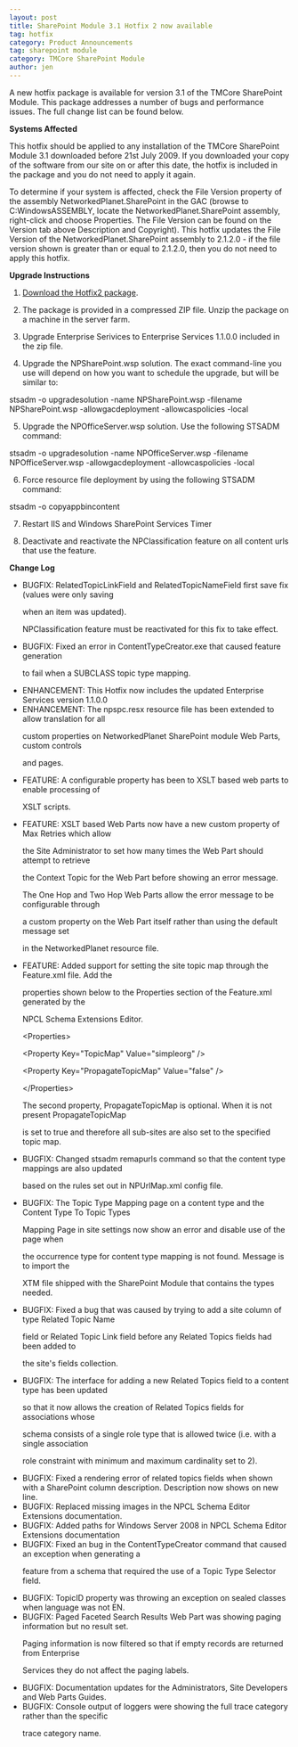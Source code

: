 ```yaml
---
layout: post
title: SharePoint Module 3.1 Hotfix 2 now available
tag: hotfix
category: Product Announcements
tag: sharepoint module
category: TMCore SharePoint Module
author: jen
---
```

A new hotfix package is available for version 3.1 of the TMCore SharePoint Module. This package addresses a number of bugs and performance issues. The full change list can be found below.

<strong>Systems Affected</strong>

This hotfix should be applied to any installation of the TMCore SharePoint Module 3.1 downloaded before 21st July 2009. If you downloaded your copy of the software from our site on or after this date, the hotfix is included in the package and you do not need to apply it again.

To determine if your system is affected, check the File Version property of the assembly NetworkedPlanet.SharePoint in the GAC (browse to C:WindowsASSEMBLY, locate the NetworkedPlanet.SharePoint assembly, right-click and choose Properties. The File Version can be found on the Version tab above Description and Copyright). This hotfix updates the File Version of the NetworkedPlanet.SharePoint assembly to 2.1.2.0 - if the file version shown is greater than or equal to 2.1.2.0, then you do not need to apply this hotfix.

<strong>Upgrade Instructions </strong>

1. <a href="http://www.networkedplanet.com/download/SPModule/NetworkedPlanet.SharePoint.3.1.Hotfix2.zip" title="Networked Planet SharePoint Module Hotfix 2">Download the Hotfix2 package</a>.

2. The package is provided in a compressed ZIP file. Unzip the package on a machine in the server farm.

3. Upgrade Enterprise Serivices to Enterprise Services 1.1.0.0 included in the zip file.

4. Upgrade the NPSharePoint.wsp solution. The exact command-line you use will depend on how you want to schedule the upgrade, but will be similar to:

stsadm -o upgradesolution -name NPSharePoint.wsp -filename NPSharePoint.wsp -allowgacdeployment -allowcaspolicies -local

5. Upgrade the NPOfficeServer.wsp solution. Use the following STSADM command:

stsadm -o upgradesolution -name NPOfficeServer.wsp -filename NPOfficeServer.wsp -allowgacdeployment -allowcaspolicies -local

6. Force resource file deployment by using the following STSADM command:

stsadm -o copyappbincontent

7. Restart IIS and Windows SharePoint Services Timer

8. Deactivate and reactivate the NPClassification feature on all content urls that use the feature.

<strong>Change Log</strong>

<ul>

<li>BUGFIX: RelatedTopicLinkField and RelatedTopicNameField first save fix (values were only saving

when an item was updated).

NPClassification feature must be reactivated for this fix to take effect.</li>

<li>BUGFIX: Fixed an error in ContentTypeCreator.exe that caused feature generation

to fail when a SUBCLASS topic type mapping.</li>

<li>ENHANCEMENT: This Hotfix now includes the updated Enterprise Services version 1.1.0.0</li>

<li>ENHANCEMENT: The npspc.resx resource file has been extended to allow translation for all

custom properties on NetworkedPlanet SharePoint module Web Parts, custom controls

and pages.</li>

<li>FEATURE: A configurable property has been to XSLT based web parts to enable processing of

XSLT scripts.</li>

<li>FEATURE: XSLT based Web Parts now have a new custom property of Max Retries which allow

the Site Administrator to set how many times the Web Part should attempt to retrieve

the Context Topic for the Web Part before showing an error message.

The One Hop and Two Hop Web Parts allow the error message to be configurable through

a custom property on the Web Part itself rather than using the default message set

in the NetworkedPlanet resource file.</li>

<li>FEATURE: Added support for setting the site topic map through the Feature.xml file. Add the

properties shown below to the Properties section of the Feature.xml generated by the

NPCL Schema Extensions Editor.

&lt;Properties&gt;

&lt;Property Key="TopicMap" Value="simpleorg" /&gt;

&lt;Property Key="PropagateTopicMap" Value="false" /&gt;

&lt;/Properties&gt;

The second property, PropagateTopicMap is optional. When it is not present PropagateTopicMap

is set to true and therefore all sub-sites are also set to the specified topic map.</li>

<li>BUGFIX: Changed stsadm remapurls command so that the content type mappings are also updated

based on the rules set out in NPUrlMap.xml config file.</li>

<li>BUGFIX: The Topic Type Mapping page on a content type and the Content Type To Topic Types

Mapping Page in site settings now show an error and disable use of the  page when

the occurrence type for content type mapping is not found. Message is to import the

XTM file shipped with the SharePoint Module that contains the types needed.</li>

<li>BUGFIX: Fixed a bug that was caused by trying to add a site column of type Related Topic Name

field or Related Topic Link field before any Related Topics fields had been added to

the site's fields collection.</li>

<li>BUGFIX: The interface for adding a new Related Topics field to a content type has been updated

so that it now allows the creation of Related Topics fields for associations whose

schema consists of a single role type that is allowed twice (i.e. with a single association

role constraint with minimum and maximum cardinality set to 2).</li>

<li>BUGFIX: Fixed a rendering error of related topics fields when shown with a SharePoint column description. 			Description now shows on new line.</li>

<li>BUGFIX: Replaced missing images in the NPCL Schema Editor Extensions documentation.</li>

<li>BUGFIX: Added paths for Windows Server 2008 in NPCL Schema Editor Extensions documentation</li>

<li>BUGFIX: Fixed an bug in the ContentTypeCreator command that caused an exception when generating a

feature from a schema that required the use of a Topic Type Selector field.</li>

<li>BUGFIX: TopicID property was throwing an exception on sealed classes when language was not EN. </li>

<li>BUGFIX: Paged Faceted Search Results Web Part was showing paging information but no result set.

Paging information is now filtered so that if empty records are returned from Enterprise

Services they do not affect the paging labels.</li>

<li>BUGFIX: Documentation updates for the Administrators, Site Developers and Web Parts Guides.</li>

<li>BUGFIX: Console output of loggers were showing the full trace category rather than the specific

trace category name.</li>

</ul>

